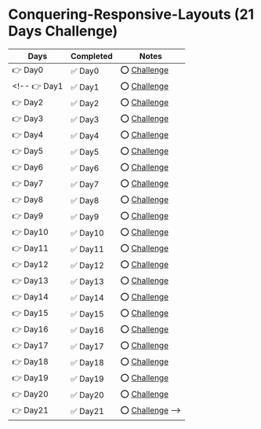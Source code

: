 # Conquering-Responsive-Layouts (21 Days Challenge)
Days | Completed | Notes
------------ | ------------- | -------------
👉 Day0 | ✅ Day0 | ⭕️ [Challenge](https://github.com/RaheemAmer/Conquering-Responsive-Layouts/blob/main/Day0)
<!-- 👉 Day1 | ✅ Day1 | ⭕️ [Challenge](https://github.com/RaheemAmer/Conquering-Responsive-Layouts/blob/main/Day1)
👉 Day2 | ✅ Day2 | ⭕️ [Challenge](https://github.com/RaheemAmer/Conquering-Responsive-Layouts/blob/main/Day2)
👉 Day3 | ✅ Day3 | ⭕️ [Challenge](https://github.com/RaheemAmer/Conquering-Responsive-Layouts/blob/main/Day3)
👉 Day4 | ✅ Day4 | ⭕️ [Challenge](https://github.com/RaheemAmer/Conquering-Responsive-Layouts/blob/main/Day4)
👉 Day5 | ✅ Day5 | ⭕️ [Challenge](https://github.com/RaheemAmer/Conquering-Responsive-Layouts/blob/main/Day5)
👉 Day6 | ✅ Day6 | ⭕️ [Challenge](https://github.com/RaheemAmer/Conquering-Responsive-Layouts/blob/main/Day6)
👉 Day7 | ✅ Day7 | ⭕️ [Challenge](https://github.com/RaheemAmer/Conquering-Responsive-Layouts/blob/main/Day7)
👉 Day8 | ✅ Day8 | ⭕️ [Challenge](https://github.com/RaheemAmer/Conquering-Responsive-Layouts/blob/main/Day8)
👉 Day9 | ✅ Day9 | ⭕️ [Challenge](https://github.com/RaheemAmer/Conquering-Responsive-Layouts/blob/main/Day8)
👉 Day10| ✅ Day10 | ⭕️ [Challenge](https://github.com/RaheemAmer/Conquering-Responsive-Layouts/blob/main/Day8)
👉 Day11| ✅ Day11 | ⭕️ [Challenge](https://github.com/RaheemAmer/Conquering-Responsive-Layouts/blob/main/Day8)
👉 Day12 | ✅ Day12 | ⭕️ [Challenge](https://github.com/RaheemAmer/Conquering-Responsive-Layouts/blob/main/Day8)
👉 Day13 | ✅ Day13 | ⭕️ [Challenge](https://github.com/RaheemAmer/Conquering-Responsive-Layouts/blob/main/Day8)
👉 Day14 | ✅ Day14 | ⭕️ [Challenge](https://github.com/RaheemAmer/Conquering-Responsive-Layouts/blob/main/Day8)
👉 Day15 | ✅ Day15 | ⭕️ [Challenge](https://github.com/RaheemAmer/Conquering-Responsive-Layouts/blob/main/Day8)
👉 Day16 | ✅ Day16 | ⭕️ [Challenge](https://github.com/RaheemAmer/Conquering-Responsive-Layouts/blob/main/Day8)
👉 Day17 | ✅ Day17 | ⭕️ [Challenge](https://github.com/RaheemAmer/Conquering-Responsive-Layouts/blob/main/Day8)
👉 Day18 | ✅ Day18 | ⭕️ [Challenge](https://github.com/RaheemAmer/Conquering-Responsive-Layouts/blob/main/Day8)
👉 Day19 | ✅ Day19 | ⭕️ [Challenge](https://github.com/RaheemAmer/Conquering-Responsive-Layouts/blob/main/Day8)
👉 Day20 | ✅ Day20 | ⭕️ [Challenge](https://github.com/RaheemAmer/Conquering-Responsive-Layouts/blob/main/Day8)
👉 Day21 | ✅ Day21 | ⭕️ [Challenge](https://github.com/RaheemAmer/Conquering-Responsive-Layouts/blob/main/Day8) -->
